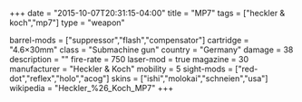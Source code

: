 +++
date = "2015-10-07T20:31:15-04:00"
title = "MP7"
tags = ["heckler & koch","mp7"]
type = "weapon"

barrel-mods = ["suppressor","flash","compensator"]
cartridge = "4.6×30mm"
class = "Submachine gun"
country = "Germany"
damage = 38
description = ""
fire-rate = 750
laser-mod = true
magazine = 30
manufacturer = "Heckler & Koch"
mobility = 5
sight-mods = ["red-dot","reflex","holo","acog"]
skins = ["ishi","molokai","schneien","usa"]
wikipedia = "Heckler_%26_Koch_MP7"
+++
